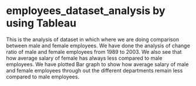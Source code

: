 # employees_dataset_analysis by using Tableau
This is the analysis of dataset in which where we are doing comparison between male and female employees. We have done the analysis of change ratio of male and female employees from 1989 to 2003. We also see that how average salary of female has always less compared to male employees. We have plotted Bar graph to show how average salary of male and female employees through out the different departments remain less compared to male employees. 
